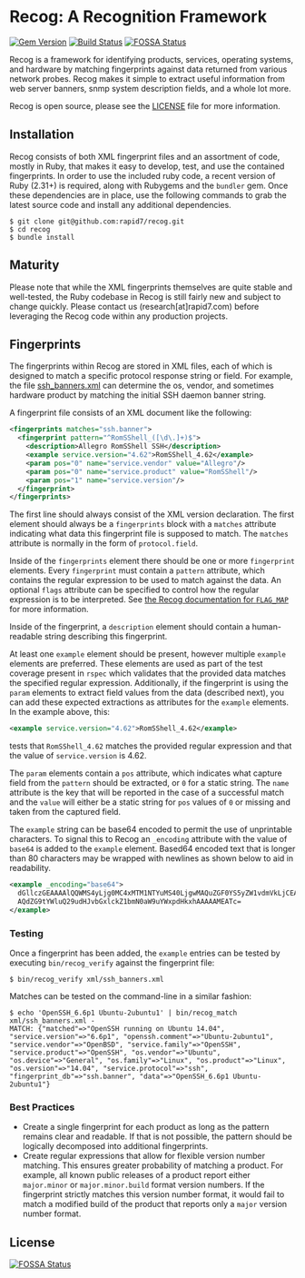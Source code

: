 # Recog: A Recognition Framework
[![Gem Version](https://badge.fury.io/rb/recog.svg)](http://badge.fury.io/rb/recog)
[![Build Status](https://travis-ci.org/rapid7/recog.svg?branch=master)](https://travis-ci.org/rapid7/recog)
[![FOSSA Status](https://app.fossa.com/api/projects/git%2Bgithub.com%2Fintrigueio%2Frecog.svg?type=shield)](https://app.fossa.com/projects/git%2Bgithub.com%2Fintrigueio%2Frecog?ref=badge_shield)


Recog is a framework for identifying products, services, operating systems, and hardware by matching fingerprints against data returned from various network probes. Recog makes it simple to extract useful information from web server banners, snmp system description fields, and a whole lot more.

Recog is open source, please see the [LICENSE](https://raw.githubusercontent.com/rapid7/recog/master/LICENSE) file for more information.

## Installation

Recog consists of both XML fingerprint files and an assortment of code, mostly in Ruby, that makes it easy to develop, test, and use the contained fingerprints. In order to use the included ruby code, a recent version of Ruby (2.31+) is required, along with Rubygems and the `bundler` gem. Once these dependencies are in place, use the following commands to grab the latest source code and install any additional dependencies.

```shell
$ git clone git@github.com:rapid7/recog.git
$ cd recog
$ bundle install
```

## Maturity

Please note that while the XML fingerprints themselves are quite stable and well-tested, the Ruby codebase in Recog is still fairly new and subject to change quickly. Please contact us (research[at]rapid7.com) before leveraging the Recog code within any production projects.

## Fingerprints

The fingerprints within Recog are stored in XML files, each of which is designed to match a specific protocol response string or field. For example, the file [ssh_banners.xml](https://github.com/rapid7/recog/blob/master/xml/ssh_banners.xml) can determine the os, vendor, and sometimes hardware product by matching the initial SSH daemon banner string.

A fingerprint file consists of an XML document like the following:

```xml
<fingerprints matches="ssh.banner">
  <fingerprint pattern="^RomSShell_([\d\.]+)$">
    <description>Allegro RomSShell SSH</description>
    <example service.version="4.62">RomSShell_4.62</example>
    <param pos="0" name="service.vendor" value="Allegro"/>
    <param pos="0" name="service.product" value="RomSShell"/>
    <param pos="1" name="service.version"/>
  </fingerprint>
</fingerprints>
```

The first line should always consist of the XML version declaration. The first element should always be a `fingerprints` block with a `matches` attribute indicating what data this fingerprint file is supposed to match. The `matches` attribute is normally in the form of `protocol.field`.

Inside of the `fingerprints` element there should be one or more `fingerprint` elements. Every `fingerprint` must contain a `pattern` attribute, which contains the regular expression to be used to match against the data.  An optional `flags` attribute can be specified to control how the regular expression is to be interpreted.  See [the Recog documentation for `FLAG_MAP`](http://www.rubydoc.info/gems/recog/Recog/Fingerprint/RegexpFactory#FLAG_MAP-constant) for more information.

Inside of the fingerprint, a `description` element should contain a human-readable string describing this fingerprint.

At least one `example` element should be present, however multiple `example` elements are preferred.  These elements are used as part of the test coverage present in `rspec` which validates that the provided data matches the specified regular expression.  Additionally, if the fingerprint is using the `param` elements to extract field values from the data (described next), you can add these expected extractions as attributes for the `example` elements.  In the example above, this:

```xml
<example service.version="4.62">RomSShell_4.62</example>
```

tests that `RomSShell_4.62` matches the provided regular expression and that the value of `service.version` is 4.62.

The `param` elements contain a `pos` attribute, which indicates what capture field from the `pattern` should be extracted, or `0` for a static string. The `name` attribute is the key that will be reported in the case of a successful match and the `value` will either be a static string for `pos` values of `0` or missing and taken from the captured field.

The `example` string can be base64 encoded to permit the use of unprintable characters.  To signal this to Recog an `_encoding` attribute with the value of `base64` is added to the `example` element.  Based64 encoded text that is longer than 80 characters may be wrapped with newlines as shown below to aid in readability.

````xml
<example _encoding="base64">
  dGllczGEAAAAlQQWMS4yLjg0MC4xMTM1NTYuMS40LjgwMAQuZGF0YS5yZW1vdmVkLjCEAAAAK
  AQdZG9tYWluQ29udHJvbGxlckZ1bmN0aW9uYWxpdHkxhAAAAAMEATc=
</example>
````

### Testing

Once a fingerprint has been added, the `example` entries can be tested by executing `bin/recog_verify` against the fingerprint file:

```shell
$ bin/recog_verify xml/ssh_banners.xml
```

Matches can be tested on the command-line in a similar fashion:

```shell
$ echo 'OpenSSH_6.6p1 Ubuntu-2ubuntu1' | bin/recog_match xml/ssh_banners.xml -
MATCH: {"matched"=>"OpenSSH running on Ubuntu 14.04", "service.version"=>"6.6p1", "openssh.comment"=>"Ubuntu-2ubuntu1", "service.vendor"=>"OpenBSD", "service.family"=>"OpenSSH", "service.product"=>"OpenSSH", "os.vendor"=>"Ubuntu", "os.device"=>"General", "os.family"=>"Linux", "os.product"=>"Linux", "os.version"=>"14.04", "service.protocol"=>"ssh", "fingerprint_db"=>"ssh.banner", "data"=>"OpenSSH_6.6p1 Ubuntu-2ubuntu1"}
```

### Best Practices

* Create a single fingerprint for each product as long as the pattern remains clear and readable. If that is not possible, the pattern should be logically decomposed into additional fingerprints.
* Create regular expressions that allow for flexible version number matching. This ensures greater probability of matching a product. For example, all known public releases of a product report either `major.minor` or `major.minor.build` format version numbers. If the fingerprint strictly matches this version number format, it would fail to match a modified build of the product that reports only a `major` version number format.


## License
[![FOSSA Status](https://app.fossa.com/api/projects/git%2Bgithub.com%2Fintrigueio%2Frecog.svg?type=large)](https://app.fossa.com/projects/git%2Bgithub.com%2Fintrigueio%2Frecog?ref=badge_large)
